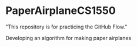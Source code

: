 # PaperAirplaneCS1550
"This repository is for practicing the GitHub Flow."

Developing an algorithm for making paper airplanes
